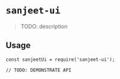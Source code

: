 # `sanjeet-ui`

> TODO: description

## Usage

```
const sanjeetUi = require('sanjeet-ui');

// TODO: DEMONSTRATE API
```
